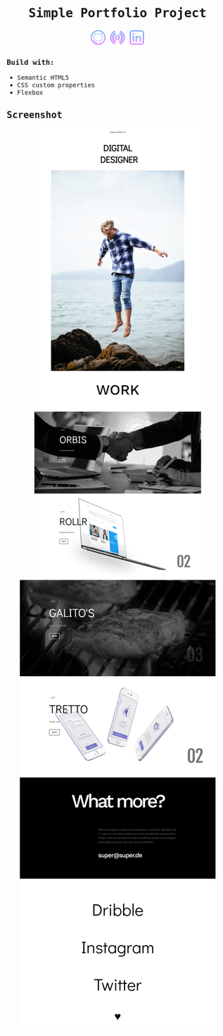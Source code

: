 
<h1 align="center"><samp>Simple Portfolio Project</samp> </h1>
<p align="center"> 
  <a href="https://github.com/xoFrey" target="_blank"> <img width="40"  src="./assets/img/icons8-github-64.png"/></a>
  <a href="https://simple-portfolio-swart.vercel.app" target="_blank"> <img width="40"  src="./assets/img/icons8-live-64.png"/></a>
  <a href="https://www.linkedin.com/in/izel-acar-0572332ba/" target="_blank"> <img width="40"  src="./assets/img/icons8-linkedin-64.png"/></a>
</p>


<h3><samp>Build with:</samp></h3>
<ul>
<li><samp>Semantic HTML5</samp></li>
<li><samp>CSS custom properties</samp></li>
<li><samp>Flexbox</samp></li>
</ul>



<h2><samp>Screenshot</samp></h2>

<p align="center">
<img  src="./assets/img/Screenshot1.png"/> <img  src="./assets/img/screenshot2.png"/>
  
</p>


